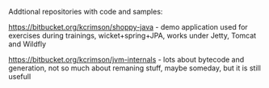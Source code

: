 Addtional repositories with code and samples:

https://bitbucket.org/kcrimson/shoppy-java - demo application used for exercises during trainings, wicket+spring+JPA, works under Jetty, Tomcat and Wildfly

https://bitbucket.org/kcrimson/jvm-internals - lots about bytecode and generation, not so much about remaning stuff, maybe someday, but it is still usefull 
